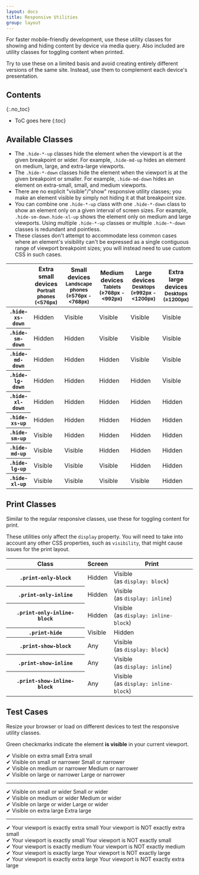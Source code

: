 ```yaml
---
layout: docs
title: Responsive Utilities
group: layout
---
```


For faster mobile-friendly development, use these utility classes for showing and hiding content by device via media query. Also included are utility classes for toggling content when printed.

Try to use these on a limited basis and avoid creating entirely different versions of the same site. Instead, use them to complement each device's presentation.

## Contents
{:.no_toc}

* ToC goes here
{:toc}

##  Available Classes

* The `.hide-*-up` classes hide the element when the viewport is at the given breakpoint or wider. For example, `.hide-md-up` hides an element on medium, large, and extra-large viewports.
* The `.hide-*-down` classes hide the element when the viewport is at the given breakpoint or smaller. For example, `.hide-md-down` hides an element on extra-small, small, and medium viewports.
* There are no explicit "visible"/"show" responsive utility classes; you make an element visible by simply not hiding it at that breakpoint size.
* You can combine one `.hide-*-up` class with one `.hide-*-down` class to show an element only on a given interval of screen sizes. For example, `.hide-sm-down.hide-xl-up` shows the element only on medium and large viewports. Using multiple `.hide-*-up` classes or multiple `.hide-*-down` classes is redundant and pointless.
* These classes don't attempt to accommodate less common cases where an element's visibility can't be expressed as a single contiguous range of viewport breakpoint sizes; you will instead need to use custom CSS in such cases.

<div class="table-responsive">
  <table class="table table-bordered responsive-utilities">
    <thead>
      <tr>
        <th></th>
        <th>
          Extra small devices
          <small>Portrait phones (&lt;576px)</small>
        </th>
        <th>
          Small devices
          <small>Landscape phones (&ge;576px - &lt;768px)</small>
        </th>
        <th>
          Medium devices
          <small>Tablets (&ge;768px - &lt;992px)</small>
        </th>
        <th>
          Large devices
          <small>Desktops (&ge;992px - &lt;1200px)</small>
        </th>
        <th>
          Extra large devices
          <small>Desktops (&ge;1200px)</small>
        </th>
      </tr>
    </thead>
    <tbody>
      <tr>
        <th scope="row"><code>.hide-xs-down</code></th>
        <td class="is-hidden">Hidden</td>
        <td class="is-visible">Visible</td>
        <td class="is-visible">Visible</td>
        <td class="is-visible">Visible</td>
        <td class="is-visible">Visible</td>
      </tr>
      <tr>
        <th scope="row"><code>.hide-sm-down</code></th>
        <td class="is-hidden">Hidden</td>
        <td class="is-hidden">Hidden</td>
        <td class="is-visible">Visible</td>
        <td class="is-visible">Visible</td>
        <td class="is-visible">Visible</td>
      </tr>
      <tr>
        <th scope="row"><code>.hide-md-down</code></th>
        <td class="is-hidden">Hidden</td>
        <td class="is-hidden">Hidden</td>
        <td class="is-hidden">Hidden</td>
        <td class="is-visible">Visible</td>
        <td class="is-visible">Visible</td>
      </tr>
      <tr>
        <th scope="row"><code>.hide-lg-down</code></th>
        <td class="is-hidden">Hidden</td>
        <td class="is-hidden">Hidden</td>
        <td class="is-hidden">Hidden</td>
        <td class="is-hidden">Hidden</td>
        <td class="is-visible">Visible</td>
      </tr>
      <tr>
        <th scope="row"><code>.hide-xl-down</code></th>
        <td class="is-hidden">Hidden</td>
        <td class="is-hidden">Hidden</td>
        <td class="is-hidden">Hidden</td>
        <td class="is-hidden">Hidden</td>
        <td class="is-hidden">Hidden</td>
      </tr>
      <tr>
        <th scope="row"><code>.hide-xs-up</code></th>
        <td class="is-hidden">Hidden</td>
        <td class="is-hidden">Hidden</td>
        <td class="is-hidden">Hidden</td>
        <td class="is-hidden">Hidden</td>
        <td class="is-hidden">Hidden</td>
      </tr>
      <tr>
        <th scope="row"><code>.hide-sm-up</code></th>
        <td class="is-visible">Visible</td>
        <td class="is-hidden">Hidden</td>
        <td class="is-hidden">Hidden</td>
        <td class="is-hidden">Hidden</td>
        <td class="is-hidden">Hidden</td>
      </tr>
      <tr>
        <th scope="row"><code>.hide-md-up</code></th>
        <td class="is-visible">Visible</td>
        <td class="is-visible">Visible</td>
        <td class="is-hidden">Hidden</td>
        <td class="is-hidden">Hidden</td>
        <td class="is-hidden">Hidden</td>
      </tr>
      <tr>
        <th scope="row"><code>.hide-lg-up</code></th>
        <td class="is-visible">Visible</td>
        <td class="is-visible">Visible</td>
        <td class="is-visible">Visible</td>
        <td class="is-hidden">Hidden</td>
        <td class="is-hidden">Hidden</td>
      </tr>
      <tr>
        <th scope="row"><code>.hide-xl-up</code></th>
        <td class="is-visible">Visible</td>
        <td class="is-visible">Visible</td>
        <td class="is-visible">Visible</td>
        <td class="is-visible">Visible</td>
        <td class="is-hidden">Hidden</td>
      </tr>
    </tbody>
  </table>
</div>

## Print Classes

Similar to the regular responsive classes, use these for toggling content for print.

These utilities only affect the `display` property.  You will need to take into account any other CSS properties, such as `visibility`, that might cause issues for the print layout.

<div class="table-responsive">
  <table class="table table-bordered responsive-utilities">
    <thead>
      <tr>
        <th>Class</th>
        <th>Screen</th>
        <th>Print</th>
      </tr>
    </thead>
    <tbody>
      <tr>
        <th><code>.print-only-block</code></th>
        <td class="is-hidden">Hidden</td>
        <td class="is-visible">Visible<br>(as <code>display: block</code>)</td>
      </tr>
      <tr>
        <th><code>.print-only-inline</code></th>
        <td class="is-hidden">Hidden</td>
        <td class="is-visible">Visible<br>(as <code>display: inline</code>)</td>
      </tr>
      <tr>
        <th><code>.print-only-inline-block</code></th>
        <td class="is-hidden">Hidden</td>
        <td class="is-visible">Visible<br>(as <code>display: inline-block</code>)</td>
      </tr>
      <tr>
        <th><code>.print-hide</code></th>
        <td class="is-visible">Visible</td>
        <td class="is-hidden">Hidden</td>
      </tr>
      <tr>
        <th><code>.print-show-block</code></th>
        <td>Any</td>
        <td class="is-visible">Visible<br>(as <code>display: block</code>)</td>
      </tr>
      <tr>
        <th><code>.print-show-inline</code></th>
        <td>Any</td>
        <td class="is-visible">Visible<br>(as <code>display: inline</code>)</td>
      </tr>
      <tr>
        <th><code>.print-show-inline-block</code></th>
        <td>Any</td>
        <td class="is-visible">Visible<br>(as <code>display: inline-block</code>)</td>
      </tr>
    </tbody>
  </table>
</div>

## Test Cases

Resize your browser or load on different devices to test the responsive utility classes.

Green checkmarks indicate the element **is visible** in your current viewport.

<div class="row responsive-utilities-test visible-on">
  <div class="col-6 col-sm-3">
    <span class="hide-sm-up visible">&#10004; Visible on extra small</span>
    <span class="hide-xs-down not-visible">Extra small</span>
  </div>
  <div class="col-6 col-sm-3">
    <span class="hide-md-up visible">&#10004; Visible on small or narrower</span>
    <span class="hide-sm-down not-visible">Small or narrower</span>
  </div>
  <div class="col-6 col-sm-3">
    <span class="hide-lg-up visible">&#10004; Visible on medium or narrower</span>
    <span class="hide-md-down not-visible">Medium or narrower</span>
  </div>
  <div class="col-6 col-sm-3">
    <span class="hide-xl-up visible">&#10004; Visible on large or narrower</span>
    <span class="hide-lg-down not-visible">Large or narrower</span>
  </div>
</div>

<hr />

<div class="row responsive-utilities-test visible-on">
  <div class="col-6 col-sm-3">
    <span class="hide-xs-down visible">&#10004; Visible on small or wider</span>
    <span class="hide-sm-up not-visible">Small or wider</span>
  </div>
  <div class="col-6 col-sm-3">
    <span class="hide-sm-down visible">&#10004; Visible on medium or wider</span>
    <span class="hide-md-up not-visible">Medium or wider</span>
  </div>
  <div class="col-6 col-sm-3">
    <span class="hide-md-down visible">&#10004; Visible on large or wider</span>
    <span class="hide-lg-up not-visible">Large or wider</span>
  </div>
  <div class="col-6 col-sm-3">
    <span class="hide-lg-down visible">&#10004; Visible on extra large</span>
    <span class="hide-xl-up not-visible">Extra large</span>
  </div>
</div>

<hr />

<div class="row responsive-utilities-test visible-on">
  <div class="col-6 col-sm-3">
    <span class="hide-sm-up visible">&#10004; Your viewport is exactly extra small</span>
    <span class="hide-xs-down not-visible">Your viewport is NOT exactly extra small</span>
  </div>
  <div class="col-6 col-sm-3">
    <span class="hide-xs-down hide-md-up visible">&#10004; Your viewport is exactly small</span>
    <span class="hide-sm-only not-visible">Your viewport is NOT exactly small</span>
  </div>
  <div class="col-6 col-sm-3">
    <span class="hide-sm-down hide-lg-up visible">&#10004; Your viewport is exactly medium</span>
    <span class="hide-md-only not-visible">Your viewport is NOT exactly medium</span>
  </div>
  <div class="col-6 col-sm-3">
    <span class="hide-md-down hide-xl-up visible">&#10004; Your viewport is exactly large</span>
    <span class="hide-lg-only not-visible">Your viewport is NOT exactly large</span>
  </div>
  <div class="col-6 col-sm-3">
    <span class="hide-lg-down visible">&#10004; Your viewport is exactly extra large</span>
    <span class="hide-xl-only not-visible">Your viewport is NOT exactly extra large</span>
  </div>
</div>